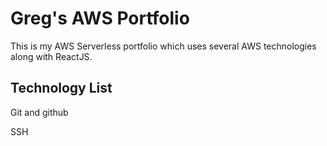 # Greg's AWS Portfolio

This is my AWS Serverless portfolio which uses several AWS technologies along with ReactJS.

## Technology List
Git and github

SSH
